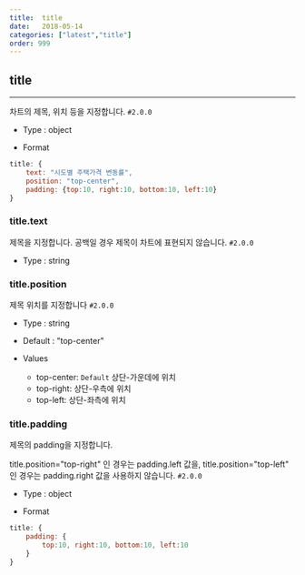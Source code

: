 ```yaml
---
title:  title
date:   2018-05-14
categories: ["latest","title"]
order: 999
---
```


## title 
---

차트의 제목, 위치 등을 지정합니다. `#2.0.0`


* Type : object

* Format
```javascript
title: {
	text: "시도별 주택가격 변동률",
	position: "top-center",
	padding: {top:10, right:10, bottom:10, left:10}
}
```


### title.text

제목을 지정합니다. 공백일 경우 제목이 차트에 표현되지 않습니다. `#2.0.0`

* Type : string


### title.position

제목 위치를 지정합니다 `#2.0.0`


* Type : string

* Default : "top-center"

* Values

	* top-center: `Default` 상단-가운데에 위치
	* top-right: 상단-우측에 위치
	* top-left: 상단-좌측에 위치



### title.padding

제목의 padding을 지정합니다.

title.position="top-right" 인 경우는 padding.left 값을, title.position="top-left" 인 경우는 padding.right 값을 사용하지 않습니다.
 `#2.0.0`

* Type : object

* Format
```javascript
title: {
	padding: { 
		top:10, right:10, bottom:10, left:10
	}
}
```

